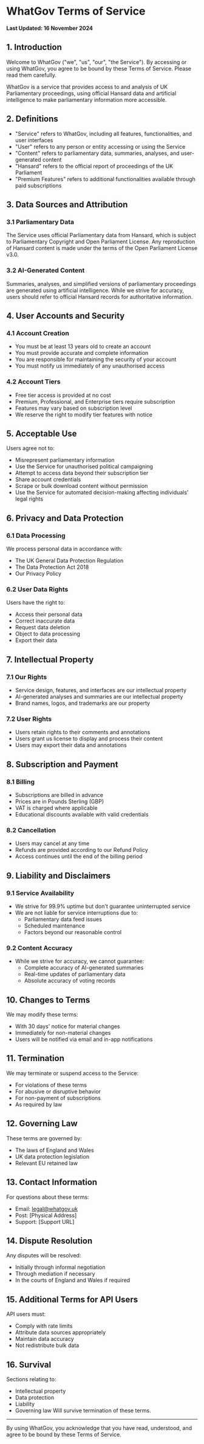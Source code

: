 # WhatGov Terms of Service

**Last Updated: 16 November 2024**

## 1. Introduction

Welcome to WhatGov ("we", "us", "our", "the Service"). By accessing or using WhatGov, you agree to be bound by these Terms of Service. Please read them carefully.

WhatGov is a service that provides access to and analysis of UK Parliamentary proceedings, using official Hansard data and artificial intelligence to make parliamentary information more accessible.

## 2. Definitions

- "Service" refers to WhatGov, including all features, functionalities, and user interfaces
- "User" refers to any person or entity accessing or using the Service
- "Content" refers to parliamentary data, summaries, analyses, and user-generated content
- "Hansard" refers to the official report of proceedings of the UK Parliament
- "Premium Features" refers to additional functionalities available through paid subscriptions

## 3. Data Sources and Attribution

### 3.1 Parliamentary Data
The Service uses official Parliamentary data from Hansard, which is subject to Parliamentary Copyright and Open Parliament License. Any reproduction of Hansard content is made under the terms of the Open Parliament License v3.0.

### 3.2 AI-Generated Content
Summaries, analyses, and simplified versions of parliamentary proceedings are generated using artificial intelligence. While we strive for accuracy, users should refer to official Hansard records for authoritative information.

## 4. User Accounts and Security

### 4.1 Account Creation
- You must be at least 13 years old to create an account
- You must provide accurate and complete information
- You are responsible for maintaining the security of your account
- You must notify us immediately of any unauthorised access

### 4.2 Account Tiers
- Free tier access is provided at no cost
- Premium, Professional, and Enterprise tiers require subscription
- Features may vary based on subscription level
- We reserve the right to modify tier features with notice

## 5. Acceptable Use

Users agree not to:
- Misrepresent parliamentary information
- Use the Service for unauthorised political campaigning
- Attempt to access data beyond their subscription tier
- Share account credentials
- Scrape or bulk download content without permission
- Use the Service for automated decision-making affecting individuals' legal rights

## 6. Privacy and Data Protection

### 6.1 Data Processing
We process personal data in accordance with:
- The UK General Data Protection Regulation
- The Data Protection Act 2018
- Our Privacy Policy

### 6.2 User Data Rights
Users have the right to:
- Access their personal data
- Correct inaccurate data
- Request data deletion
- Object to data processing
- Export their data

## 7. Intellectual Property

### 7.1 Our Rights
- Service design, features, and interfaces are our intellectual property
- AI-generated analyses and summaries are our intellectual property
- Brand names, logos, and trademarks are our property

### 7.2 User Rights
- Users retain rights to their comments and annotations
- Users grant us license to display and process their content
- Users may export their data and annotations

## 8. Subscription and Payment

### 8.1 Billing
- Subscriptions are billed in advance
- Prices are in Pounds Sterling (GBP)
- VAT is charged where applicable
- Educational discounts available with valid credentials

### 8.2 Cancellation
- Users may cancel at any time
- Refunds are provided according to our Refund Policy
- Access continues until the end of the billing period

## 9. Liability and Disclaimers

### 9.1 Service Availability
- We strive for 99.9% uptime but don't guarantee uninterrupted service
- We are not liable for service interruptions due to:
  - Parliamentary data feed issues
  - Scheduled maintenance
  - Factors beyond our reasonable control

### 9.2 Content Accuracy
- While we strive for accuracy, we cannot guarantee:
  - Complete accuracy of AI-generated summaries
  - Real-time updates of parliamentary data
  - Absolute accuracy of voting records

## 10. Changes to Terms

We may modify these terms:
- With 30 days' notice for material changes
- Immediately for non-material changes
- Users will be notified via email and in-app notifications

## 11. Termination

We may terminate or suspend access to the Service:
- For violations of these terms
- For abusive or disruptive behavior
- For non-payment of subscriptions
- As required by law

## 12. Governing Law

These terms are governed by:
- The laws of England and Wales
- UK data protection legislation
- Relevant EU retained law

## 13. Contact Information

For questions about these terms:
- Email: legal@whatgov.uk
- Post: [Physical Address]
- Support: [Support URL]

## 14. Dispute Resolution

Any disputes will be resolved:
- Initially through informal negotiation
- Through mediation if necessary
- In the courts of England and Wales if required

## 15. Additional Terms for API Users

API users must:
- Comply with rate limits
- Attribute data sources appropriately
- Maintain data accuracy
- Not redistribute bulk data

## 16. Survival

Sections relating to:
- Intellectual property
- Data protection
- Liability
- Governing law
Will survive termination of these terms.

---

By using WhatGov, you acknowledge that you have read, understood, and agree to be bound by these Terms of Service.
